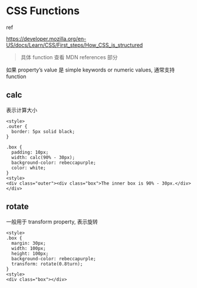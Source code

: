 # CSS Functions

ref

https://developer.mozilla.org/en-US/docs/Learn/CSS/First_steps/How_CSS_is_structured

> 具体 function 查看 MDN references 部分

如果 property’s value 是 simple keywords or numeric values, 通常支持 function

## calc

表示计算大小

```
<style>
.outer {
  border: 5px solid black;
}

.box {
  padding: 10px;
  width: calc(90% - 30px);
  background-color: rebeccapurple;
  color: white;
}
<style>
<div class="outer"><div class="box">The inner box is 90% - 30px.</div></div>
```

## rotate

一般用于 transform property, 表示旋转

```
<style>
.box {
  margin: 30px;
  width: 100px;
  height: 100px;
  background-color: rebeccapurple;
  transform: rotate(0.8turn);
}
<style>
<div class="box"></div>
```